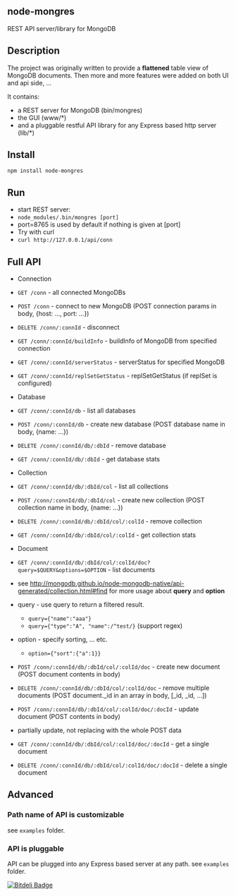 node-mongres
-----------

REST API server/library for MongoDB


Description
-----------

The project was originally written to provide a **flattened** table view of MongoDB documents.
Then more and more features were added on both UI and api side, ...

It contains:

* a REST server for MongoDB (bin/mongres)
* the GUI (www/*)
* and a pluggable restful API library for any Express based http server (lib/*)


Install
-------

  `npm install node-mongres`


Run
---

* start REST server:
 * `node_modules/.bin/mongres [port]`
 * port=8765 is used by default if nothing is given at [port]
* Try with curl
 * `curl http://127.0.0.1/api/conn`


Full API
---

* Connection
 * `GET /conn` - all connected MongoDBs
 * `POST /conn` - connect to new MongoDB (POST connection params in body, {host: ..., port: ...})
 * `DELETE /conn/:connId` - disconnect
 * `GET /conn/:connId/buildInfo` - buildInfo of MongoDB from specified connection
 * `GET /conn/:connId/serverStatus` - serverStatus for specified MongoDB
 * `GET /conn/:connId/replSetGetStatus` - replSetGetStatus (if replSet is configured)

* Database
 * `GET /conn/:connId/db` - list all databases
 * `POST /conn/:connId/db` - create new database (POST database name in body, {name: ...})
 * `DELETE /conn/:connId/db/:dbId` - remove database
 * `GET /conn/:connId/db/:dbId` - get database stats

* Collection
 * `GET /conn/:connId/db/:dbId/col` - list all collections
 * `POST /conn/:connId/db/:dbId/col` - create new collection (POST collection name in body, {name: ...})
 * `DELETE /conn/:connId/db/:dbId/col/:colId` - remove collection
 * `GET /conn/:connId/db/:dbId/col/:colId` - get collection stats

* Document
 * `GET /conn/:connId/db/:dbId/col/:colId/doc?query=$QUERY&options=$OPTION` - list documents
  * see http://mongodb.github.io/node-mongodb-native/api-generated/collection.html#find for more usage about **query** and **option**
  * query - use query to return a filtered result.
    * `query={"name":"aaa"}`
    * `query={"type":"A", "name":/^test/}` (support regex)
  * option - specify sorting, ... etc.
    * `option={"sort":{"a":1}}`
 * `POST /conn/:connId/db/:dbId/col/:colId/doc` - create new document (POST document contents in body)
 * `DELETE /conn/:connId/db/:dbId/col/:colId/doc` - remove multiple documents (POST document._id in an array in body, [_id, _id, ...])
 * `POST /conn/:connId/db/:dbId/col/:colId/doc/:docId` - update document (POST contents in body)
  * partially update, not replacing with the whole POST data
 * `GET /conn/:connId/db/:dbId/col/:colId/doc/:docId` - get a single document
 * `DELETE /conn/:connId/db/:dbId/col/:colId/doc/:docId` - delete a single document

Advanced
--------

### Path name of API is customizable

see `examples` folder.

### API is pluggable

API can be plugged into any Express based server at any path.
see `examples` folder.



[![Bitdeli Badge](https://d2weczhvl823v0.cloudfront.net/lulurun/node-mongres/trend.png)](https://bitdeli.com/free "Bitdeli Badge")

